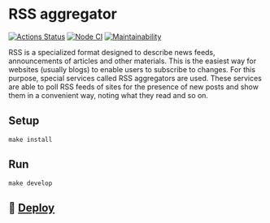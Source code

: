 # RSS aggregator

[![Actions Status](https://github.com/Olga2703/frontend-project-lvl3/workflows/hexlet-check/badge.svg)](https://github.com/Olga2703/frontend-project-lvl3/actions) [![Node CI](https://github.com/Olga2703/frontend-project-lvl3/actions/workflows/lint.yml/badge.svg)](https://github.com/Olga2703/frontend-project-lvl3/actions/workflows/lint.yml) [![Maintainability](https://api.codeclimate.com/v1/badges/68b4cbada4930a05943d/maintainability)](https://codeclimate.com/github/Olga2703/frontend-project-lvl3/maintainability)

RSS is a specialized format designed to describe news feeds, announcements of articles and other materials. This is the easiest way for websites (usually blogs) to enable users to subscribe to changes. For this purpose, special services called RSS aggregators are used. These services are able to poll RSS feeds of sites for the presence of new posts and show them in a convenient way, noting what they read and so on.

## Setup
 
```
make install
```   
## Run

```
make develop
```

 ## :rocket: [Deploy](https://lvl3-lo1bcvigb-olga2703.vercel.app/)
